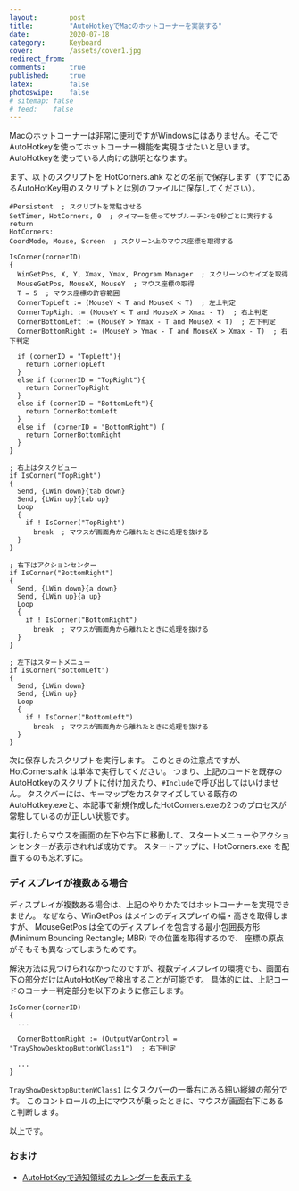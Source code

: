 ```yaml
---
layout:        post
title:         "AutoHotkeyでMacのホットコーナーを実装する"
date:          2020-07-18
category:      Keyboard
cover:         /assets/cover1.jpg
redirect_from:
comments:      true
published:     true
latex:         false
photoswipe:    false
# sitemap: false
# feed:    false
---
```


Macのホットコーナーは非常に便利ですがWindowsにはありません。そこでAutoHotkeyを使ってホットコーナー機能を実現させたいと思います。AutoHotkeyを使っている人向けの説明となります。

まず、以下のスクリプトを HotCorners.ahk などの名前で保存します（すでにあるAutoHotKey用のスクリプトとは別のファイルに保存してください）。

```ahk
#Persistent  ; スクリプトを常駐させる
SetTimer, HotCorners, 0  ; タイマーを使ってサブルーチンを0秒ごとに実行する
return
HotCorners:
CoordMode, Mouse, Screen  ; スクリーン上のマウス座標を取得する

IsCorner(cornerID)
{
  WinGetPos, X, Y, Xmax, Ymax, Program Manager  ; スクリーンのサイズを取得
  MouseGetPos, MouseX, MouseY  ; マウス座標の取得
  T = 5  ; マウス座標の許容範囲
  CornerTopLeft := (MouseY < T and MouseX < T)  ; 左上判定
  CornerTopRight := (MouseY < T and MouseX > Xmax - T)  ; 右上判定
  CornerBottomLeft := (MouseY > Ymax - T and MouseX < T)  ; 左下判定
  CornerBottomRight := (MouseY > Ymax - T and MouseX > Xmax - T)  ; 右下判定

  if (cornerID = "TopLeft"){
    return CornerTopLeft
  }
  else if (cornerID = "TopRight"){
    return CornerTopRight
  }
  else if (cornerID = "BottomLeft"){
    return CornerBottomLeft
  }
  else if  (cornerID = "BottomRight") {
    return CornerBottomRight
  }
}

; 右上はタスクビュー
if IsCorner("TopRight")
{
  Send, {LWin down}{tab down}
  Send, {LWin up}{tab up}
  Loop
  {
    if ! IsCorner("TopRight")
      break  ; マウスが画面角から離れたときに処理を抜ける
  }
}

; 右下はアクションセンター
if IsCorner("BottomRight")
{
  Send, {LWin down}{a down}
  Send, {LWin up}{a up}
  Loop
  {
    if ! IsCorner("BottomRight")
      break  ; マウスが画面角から離れたときに処理を抜ける
  }
}

; 左下はスタートメニュー
if IsCorner("BottomLeft")
{
  Send, {LWin down}
  Send, {LWin up}
  Loop
  {
    if ! IsCorner("BottomLeft")
      break  ; マウスが画面角から離れたときに処理を抜ける
  }
}
```

次に保存したスクリプトを実行します。
このときの注意点ですが、HotCorners.ahk は単体で実行してください。
つまり、上記のコードを既存のAutoHotkeyのスクリプトに付け加えたり、`#Include`で呼び出してはいけません。
タスクバーには、キーマップをカスタマイズしている既存のAutoHotkey.exeと、本記事で新規作成したHotCorners.exeの2つのプロセスが常駐しているのが正しい状態です。

実行したらマウスを画面の左下や右下に移動して、スタートメニューやアクションセンターが表示されれば成功です。
スタートアップに、HotCorners.exe を配置するのも忘れずに。


### ディスプレイが複数ある場合

ディスプレイが複数ある場合は、上記のやりかたではホットコーナーを実現できません。
なぜなら、WinGetPos はメインのディスプレイの幅・高さを取得しますが、
MouseGetPos は全てのディスプレイを包含する最小包囲長方形 (Minimum Bounding Rectangle; MBR) での位置を取得するので、
座標の原点がそもそも異なってしまうためです。

解決方法は見つけられなかったのですが、複数ディスプレイの環境でも、画面右下の部分だけはAutoHotKeyで検出することが可能です。
具体的には、上記コードのコーナー判定部分を以下のように修正します。

```ahk
IsCorner(cornerID)
{
  ...

  CornerBottomRight := (OutputVarControl = "TrayShowDesktopButtonWClass1")  ; 右下判定

  ...
}
```

`TrayShowDesktopButtonWClass1` はタスクバーの一番右にある細い縦線の部分です。
このコントロールの上にマウスが乗ったときに、マウスが画面右下にあると判断します。


以上です。


### おまけ

- [AutoHotKeyで通知領域のカレンダーを表示する](./ahk-hot-corner-trayclock)
